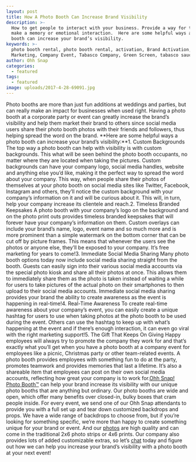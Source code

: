 ```yaml
---
layout: post
title: How A Photo Booth Can Increase Brand Visibility
description: >-
  How to get people to interact with your business. Provide a way for them to
  make a memory or emotional interaction.  Here are some helpful ways a photo
  booth can increase your brand’s visibility.
keywords: >-
  photo booth rental, photo booth rental, activation, Brand Activation,
  Marketing, Company Event, Tabasco Company, Green Screen, tabasco sauce
author: Ohh Snap
categories:
  - featured
tags:
  - featured
image: uploads/2017-4-28-69091.jpg
---
```

Photo booths are more than just fun additions at weddings and parties, but can really make an impact for businesses when used right. Having a photo booth at a corporate party or event can greatly increase the brand’s visibility and help them market their brand to others since social media users share their photo booth photos with their friends and followers, thus helping spread the word on the brand.&nbsp;**Here are some helpful ways a photo booth can increase your brand’s visibility:**1\. Custom Backgrounds The top way a photo booth can help with visibility is with custom backgrounds. This what will be seen behind the photo booth occupants, no matter where they are located when taking the pictures. Custom backgrounds can have your company logo, social media handles, website and anything else you’d like, making it the perfect way to spread the word about your company. This way, when people share their photos of themselves at your photo booth on social media sites like Twitter, Facebook, Instagram and others, they’ll notice the custom background with your company’s information on it and will be curious about it. This will, in turn, help your company increase its clientele and reach.2. Timeless Branded Keepsakes A photo booth with your company’s logo on the background and on the photo print outs provides timeless branded keepsakes that will forever have your company’s information on them. Custom overlays can include your brand’s name, logo, event name and so much more and is more prominent than a simple watermark on the bottom corner that can be cut off by picture frames. This means that whenever the users see the photos or anyone else, they’ll be exposed to your company. It’s free marketing for years to come\!3. Immediate Social Media Sharing Many photo booth options today now include social media sharing straight from the booth. Guests can easily sign into their various social media accounts via the special photo kiosk and share all their photos at once. This allows them to immediately share them as the photo is taken instead of waiting a while for users to take pictures of the actual photo on their smartphones to then upload to their social media accounts. Immediate social media sharing provides your brand the ability to create awareness as the event is happening in real-time\!4. Real-Time Awareness To create real-time awareness about your company’s event, you can easily create a unique hashtag for users to use when taking photos at the photo booth to be used during the event. Others can use the hashtag to keep up with what’s happening at the event and if there’s enough interaction, it can even go viral with the right marketing support\!5. The Gift That Keeps On Giving Happy employees will always try to promote the company they work for and that’s exactly what you’ll get when you have a photo booth at a company event for employees like a picnic, Christmas party or other team-related events. A photo booth provides employees with something fun to do at the party, promotes teamwork and provides memories that last a lifetime. It’s also a shareable item that employees can post on their own social media accounts, reflecting how great your company is to work for.[Ohh Snap\! Photo Booth™](https://ohhsnapbooth.com/about-ohh-snap-photo-booth.html)&nbsp;can help your brand increase its visibility with our unique photo booths that are anything but ordinary. Our photo booths are wide and open, which offer many benefits over closed-in, bulky boxes that cram people inside. For every event, we send one of our Ohh Snap attendants to provide you with a full set up and tear down customized backdrops and props. We have a wide range of backdrops to choose from, but if you’re looking for something specific, we’re more than happy to create something unique for your brand or event. And our&nbsp;[photos](https://gallery.ohhsnapbooth.com/)&nbsp;are high quality and can come in the traditional 2x6 photo strips or 4x6 prints. Our company also provides lots of added customizable extras, so let’s&nbsp;[chat](https://ohhsnapbooth.com/get-a-quote.html)&nbsp;today and figure out how we can help you increase your brand’s visibility with a photo booth at your next event\!
